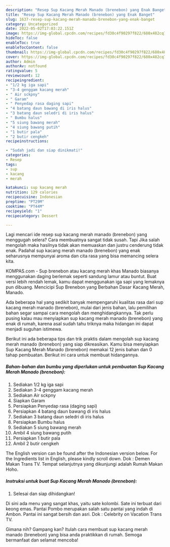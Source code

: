 ```yaml
---
description: "Resep Sup Kacang Merah Manado (brenebon) yang Enak Banget"
title: "Resep Sup Kacang Merah Manado (brenebon) yang Enak Banget"
slug: 1637-resep-sup-kacang-merah-manado-brenebon-yang-enak-banget
category: Uncategorized
date: 2022-05-02T17:03:22.151Z
image: https://img-global.cpcdn.com/recipes/fd30c4f90297f822/680x482cq70/sup-kacang-merah-manado-brenebon-foto-resep-utama.jpg
hideToc: false
enableToc: true
enableTocContent: false
thumbnail: https://img-global.cpcdn.com/recipes/fd30c4f90297f822/680x482cq70/sup-kacang-merah-manado-brenebon-foto-resep-utama.jpg
cover: https://img-global.cpcdn.com/recipes/fd30c4f90297f822/680x482cq70/sup-kacang-merah-manado-brenebon-foto-resep-utama.jpg
author: Admin
authorAv: notfound
ratingvalue: 5
reviewcount: 12
recipeingredient:
- "1/2 kg iga sapi"
- "3-4 genggam kacang merah"
- " Air sckpny"
- " Garam"
- " Penyedap rasa daging sapi"
- "4 batang daun bawang di iris halus"
- "3 batang daun seledri di iris halus"
- " Bumbu halus"
- "5 siung bawang merah"
- "4 siung bawang putih"
- "1 butir pala"
- "2 butir cengkeh"
recipeinstructions:

- "Sudah jadi dan siap dinikmati!"
categories:
- Resep
tags:
- sup
- kacang
- merah

katakunci: sup kacang merah 
nutrition: 129 calories
recipecuisine: Indonesian
preptime: "PT29M"
cooktime: "PT44M"
recipeyield: "1"
recipecategory: Dessert

---
```



Lagi mencari ide resep sup kacang merah manado (brenebon) yang menggugah selera? Cara membuatnya sangat tidak susah. Tapi Jika salah mengolah maka hasilnya tidak akan memuaskan dan justru cenderung tidak enak. Padahal sup kacang merah manado (brenebon) yang enak seharusnya mempunyai aroma dan cita rasa yang bisa memancing selera kita.


KOMPAS.com - Sup brenebon atau kacang merah khas Manado biasanya menggunakan daging berlemak seperti sandung lamur atau buntut. Buat versi lebih rendah lemak, kamu dapat menggunakan iga sapi yang lemaknya pun dibuang. Mencicipi Sup Brenebon yang Berbahan Dasar Kacang Merah, Manado.

Ada beberapa hal yang sedikit banyak mempengaruhi kualitas rasa dari sup kacang merah manado (brenebon), mulai dari jenis bahan, lalu pemilihan bahan segar sampai cara mengolah dan menghidangkannya. Tak perlu pusing kalau mau menyiapkan sup kacang merah manado (brenebon) yang enak di rumah, karena asal sudah tahu triknya maka hidangan ini dapat menjadi suguhan istimewa.


Berikut ini ada beberapa tips dan trik praktis dalam mengolah sup kacang merah manado (brenebon) yang siap dikreasikan. Kamu bisa menyiapkan Sup Kacang Merah Manado (brenebon) memakai 12 jenis bahan dan 0 tahap pembuatan. Berikut ini cara untuk membuat hidangannya.

<!--inarticleads1-->

##### Bahan-bahan dan bumbu yang diperlukan untuk pembuatan Sup Kacang Merah Manado (brenebon):

1. Sediakan 1/2 kg iga sapi
1. Sediakan 3-4 genggam kacang merah
1. Sediakan  Air sckpny
1. Siapkan  Garam
1. Persiapkan  Penyedap rasa (daging sapi)
1. Persiapkan 4 batang daun bawang di iris halus
1. Sediakan 3 batang daun seledri di iris halus
1. Persiapkan  Bumbu halus
1. Sediakan 5 siung bawang merah
1. Ambil 4 siung bawang putih
1. Persiapkan 1 butir pala
1. Ambil 2 butir cengkeh


The English version can be found after the Indonesian version below. For the Ingredients list in English, please kindly scroll down. Dok : Demen Makan Trans TV. Tempat selanjutnya yang dikunjungi adalah Rumah Makan Hoho. 

<!--inarticleads2-->

##### Instruksi untuk buat Sup Kacang Merah Manado (brenebon):


1. Selesai dan siap dihidangkan!

Di sini ada menu yang sangat khas, yaitu sate kolombi. Sate ini terbuat dari keong emas. Pantai Pombo merupakan salah satu pantai yang indah di Ambon. Pantai ini sangat bersih dan asri. Dok : Celebrity on Vacation Trans TV. 

Gimana nih? Gampang kan? Itulah cara membuat sup kacang merah manado (brenebon) yang bisa anda praktikkan di rumah. Semoga bermanfaat dan selamat mencoba!
